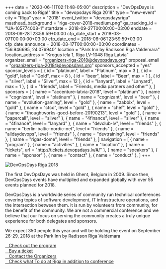 +++
date = "2020-06-11T02:11:48-05:00"
description = "DevOpsDays is coming back to Riga!"
title = "devopsdays Riga 2018"
type = "new-event"
city = "Riga"
year = "2018"
event_twitter = "devopsdaysriga"
masthead_background = "riga-cover-2018-medium.png"
ga_tracking_id = "UA-105774008-1"
startdate = 2018-09-27T00:00:00+03:00
enddate = 2018-09-28T23:59:59+03:00
cfp_date_start = 2018-03-07T00:00:00+03:00
cfp_date_end = 2018-06-06T23:59:59+03:00
cfp_date_announce = 2018-08-17T00:00:00+03:00
coordinates = "56.946695, 24.076940"
location = "Park Inn by Radisson Riga Valdemara"
location_address = "Krogus iela 1, Riga LV-1048 Riga Latvia"
organizer_email = "organizers-riga-2018@devopsdays.org"
proposal_email = "organizers-riga-2018@devopsdays.org"
sponsors_accepted = "yes"
sponsor_levels = [
    { id = "platinum", label = "Platinum", max = 3 },
    { id = "gold", label = "Gold", max = 8 },
    { id = "beer", label = "Beer", max = 1 },
    { id = "silver", label = "Silver", max = 12 },
    { id = "lanyard", label = "Lanyard", max = 1 },
    { id = "friends", label = "Friends, media partners and other" },
]
sponsors = [
    { name = "accenture-latvia-2018", level = "platinum" },
    { name = "cognizant", level = "platinum" },
    { name = "cognizant", level = "beer" },
    { name = "evolution-gaming", level = "gold" },
    { name = "zabbix", level = "gold" },
    { name = "ctco", level = "gold" },
    { name = "chef", level = "gold" },
    { name = "thoughtworks-gocd-before-20190213", level = "gold" },
    { name = "papercall", level = "silver" },
    { name = "4finance", level = "silver" },
    { name = "4finance", level = "lanyard" },
    { name = "devclub-lv", level = "friends" },
    { name = "berlin-baltic-nordic-net", level = "friends" },
    { name = "alldaydevops", level = "friends" },
    { name = "devtraining", level = "friends" },
    { name = "rigas-dome", level = "friends" },
]
navigation = [
    { name = "program" },
    { name = "activities" },
    { name = "location" },
    { name = "tickets", url = "http://tickets.devopsdays.lv/#/" },
    { name = "speakers" },
    { name = "sponsor" },
    { name = "contact" },
    { name = "conduct" },
]
+++
<div class="row">
  <div class="col-md-4">
    <img alt="DevOpsDays Riga 2018" src="/events/2018/riga/logo.png" class="img-fluid">
  </div>

  <div class="col-md-7">
    <p>The first DevOpsDays was held in Ghent, Belgium in 2009. Since then, DevOpsDays events have multiplied and expanded globally with over 55 events planned for 2018.</p>
    <p>DevOpsDays is a worldwide series of community run technical conferences covering topics of software development, IT infrastructure operations, and the intersection between them. It is run by volunteers from community, for the benefit of the community. We are not a commercial conference and we believe that our focus on serving the community creates a truly unique experience for both delegates and sponsors.</p>
    <p>We expect 350 people this year and will be holding the event on September 26-29, 2018 at the Park Inn by Radisson Riga Valdemara</p>
    <div class="d-flex flex-row">
      <div class="col-md-12">
        <div class="p-2">
          <a class="btn btn-secondary btn-block" href="/events/2018/riga/program"> <i class="fa fa-calendar fa-lg"></i>   Check out the program</a>
        </div>
        <div class="p-2">
          <a class="btn btn-secondary btn-block" href="http://tickets.devopsdays.lv/" target="_blank" rel="noopener"> <i class="fa fa-ticket fa-lg"></i>   Buy a ticket</a>
        </div>
        <div class="p-2">
          <a class="btn btn-secondary btn-block" href="/events/2018/riga/contact"> <i class="fa fa-envelope-o fa-lg"></i>   Contact the Organizers</a>
        </div>
        <div class="p-2">
          <a class="btn btn-secondary btn-block" href="/events/2018/riga/activities"> <i class="fa fa-eye fa-lg"></i>   Check what To do at Riga in addition to conference</a>
        </div>
      </div>
    </div>
  </div>
</div>


<!-- Facebook Pixel Code -->
<script>
 !function(f,b,e,v,n,t,s)
 {if(f.fbq)return;n=f.fbq=function(){n.callMethod?
 n.callMethod.apply(n,arguments):n.queue.push(arguments)};
 if(!f._fbq)f._fbq=n;n.push=n;n.loaded=!0;n.version='2.0';
 n.queue=[];t=b.createElement(e);t.async=!0;
 t.src=v;s=b.getElementsByTagName(e)[0];
 s.parentNode.insertBefore(t,s)}(window, document,'script',
 'https://connect.facebook.net/en_US/fbevents.js');
 fbq('init', '627303307635674');
 fbq('track', 'PageView');
</script>
<noscript><img height="1" width="1" style="display:none"
 src="https://www.facebook.com/tr?id=627303307635674&ev=PageView&noscript=1"
/></noscript>
<!-- End Facebook Pixel Code -->
